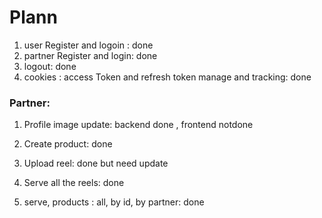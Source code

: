 # Plann

1. user Register and logoin : done
2. partner Register and login: done
3. logout: done
4. cookies : access Token and refresh token manage and tracking: done

### Partner:
1. Profile image update: backend done , frontend notdone
2. Create product: done
3. Upload reel: done but need update
4. Serve all the reels: done

5. serve, products : all, by id, by partner: done
